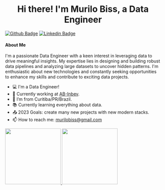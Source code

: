 <h1 align="center">Hi there! I'm Murilo Biss, a Data Engineer</h1>

[![Github Badge](https://img.shields.io/badge/GitHub-100000?style=for-the-badge&logo=github&logoColor=white)](https://github.com/murilobiss)
[![Linkedin Badge](https://img.shields.io/badge/LinkedIn-0077B5?style=for-the-badge&logo=linkedin&logoColor=white)](https://linkedin.com/in/murilobiss)

#### About Me

I'm a passionate Data Engineer with a keen interest in leveraging data to drive meaningful insights. My expertise lies in designing and building robust data pipelines and analyzing large datasets to uncover hidden patterns. I'm enthusiastic about new technologies and constantly seeking opportunities to enhance my skills and contribute to exciting data projects.

- :computer: I'm a Data Engineer!
- 👷 Currently working at [AB-Inbev](https://www.ab-inbev.com/).
- :house_with_garden: I’m from Curitiba/PR/Brazil.
- :books: Currently learning everything about data.
- :outbox_tray: 2023 Goals: create many new projects with new modern stacks.
- 📫 How to reach me: murilobiss@gmail.com

<div>
  <a href="https://github.com/murilobiss">
    <img height="180em" src="https://github-readme-stats.vercel.app/api?username=murilobiss&show_icons=true&theme=dracula&include_all_commits=true&count_private=true"/>
    <img height="180em" src="https://github-readme-stats.vercel.app/api/top-langs/?username=murilobiss&layout=compact&langs_count=7&theme=dracula"/>
  </a>
</div>
